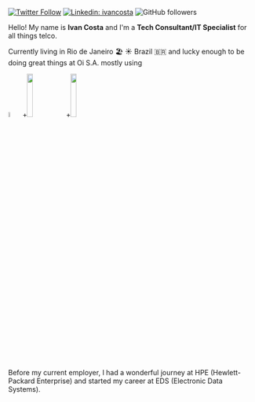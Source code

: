 [![Twitter Follow](https://img.shields.io/twitter/follow/ivanocj?label=Follow)](https://twitter.com/intent/follow?screen_name=ivanocj)
[![Linkedin: ivancosta](https://img.shields.io/badge/ivan-linkedin-blue?style=flat-square&logo=Linkedin&logoColor=white&link=https://www.linkedin.com/in/ivancosta/)](https://www.linkedin.com/in/ivancosta/)
![GitHub followers](https://img.shields.io/github/followers/ivanocj?label=Follow&style=social)

Hello! My name is **Ivan Costa** and I'm a **Tech Consultant/IT Specialist** for all things telco. 

Currently living in Rio de Janeiro 🏖 ☀ Brazil 🇧🇷 and lucky enough to be doing great things at Oi S.A. mostly using
<p float="left">
<img width="5%" src="https://upload.wikimedia.org/wikipedia/en/thumb/3/30/Java_programming_language_logo.svg/300px-Java_programming_language_logo.svg.png">
+<img width="15%" src="https://www.redhat.com/cms/managed-files/Logo-Red_Hat-OpenShift-A-Standard-RGB.svg">
+<img width="15%" src="https://upload.wikimedia.org/wikipedia/commons/4/44/Spring_Framework_Logo_2018.svg">
</p>

Before my current employer, I had a wonderful journey at HPE (Hewlett-Packard Enterprise) and started my career at EDS (Electronic Data Systems).




